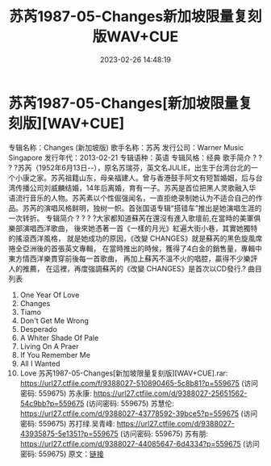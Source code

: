 ﻿---
title: 苏芮1987-05-Changes新加坡限量复刻版WAV+CUE
date: 2023-02-26 14:48:19
categories: WAV车载音乐、镜像
tags: 华语中文
---
# 苏芮1987-05-Changes[新加坡限量复刻版][WAV+CUE]

专辑名称：Changes (新加坡版)
歌手名称：苏芮
发行公司：Warner Music Singapore
发行年代：2013-02-21
专辑语种：英语
专辑风格：经典
歌手简介
? ? ?
?苏芮（1952年6月13日--），原名苏瑞芬，英文名JULIE，出生于台湾台北的一个小康之家。苏芮祖籍山东，母亲福建人。曾与香港鼓手阿文有短暂婚姻，后与台湾传播公司刘威麟结婚，14年后离婚，育有一子。苏芮是首位把黑人灵歌融入华语流行音乐的人物。苏芮素以个性倔强闻名，一直拒绝录制她认为不适合自己的作品。苏芮的演唱风格鲜明，独树一帜。首张国语专辑“搭错车”推出是她演唱生涯的一次转折。
专辑简介
? ? ? ?大家都知道蘇芮在還沒有進入歌壇前,在當時的美軍俱樂部演唱西洋歌曲，
後來她憑著一首《一樣的月光》紅遍大街小巷，其實她獨特的搖滾西洋風格，
就是她成功的原因，《改變 CHANGES》就是蘇芮的黑色旋風席捲全亞洲後的首張英文專輯，
在當時推出的時候，獲得了4白金的銷售量，專輯中東方情西洋樂貫穿前後每一首歌曲，
再加上蘇芮不溫不火的唱腔，贏得不少樂評人的推薦，
在這裡，再度強調蘇芮的《改變 CHANGES》是首次以CD發行.?
曲目列表
01. One Year Of Love
02. Changes
03. Tiamo
04. Don't Get Me Wrong
05. Desperado
06. A Whiter Shade Of Pale
07. Living On A Praer
08. If You Remember Me
09. All I Wanted
10. Love
苏芮1987-05-Changes[新加坡限量复刻版][WAV+CUE].rar:
https://url27.ctfile.com/f/9388027-510890465-5c8b81?p=559675
(访问密码: 559675)
苏永康: https://url27.ctfile.com/d/9388027-25651562-54c9bb?p=559675
(访问密码: 559675)
苏慧伦: https://url27.ctfile.com/d/9388027-43778592-39bce5?p=559675
(访问密码: 559675)
苏打绿.吴青峰: https://url27.ctfile.com/d/9388027-43935875-5e1351?p=559675
(访问密码: 559675)
苏有朋: https://url27.ctfile.com/d/9388027-44085647-6d4334?p=559675
(访问密码: 559675)
原文：[链接](https://blog.sina.com.cn/s/blog_1647c7e76010310wx.html)